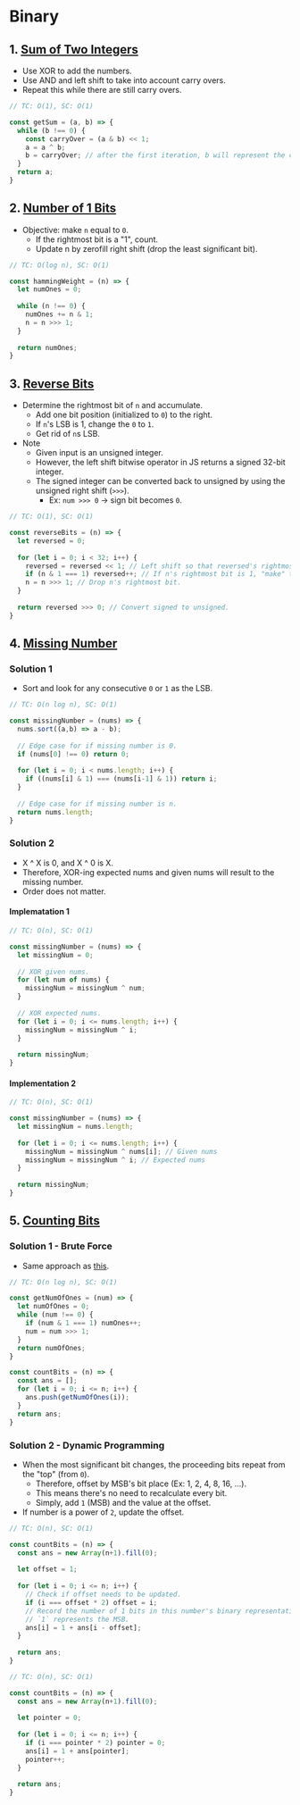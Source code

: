 # Binary

## 1. [Sum of Two Integers](https://leetcode.com/problems/sum-of-two-integers/)
- Use XOR to add the numbers.
- Use AND and left shift to take into account carry overs.
- Repeat this while there are still carry overs.
```js
// TC: O(1), SC: O(1)

const getSum = (a, b) => {
  while (b !== 0) {
    const carryOver = (a & b) << 1;
    a = a ^ b;
    b = carryOver; // after the first iteration, b will represent the carry over.
  }
  return a;
}
```

## 2. [Number of 1 Bits](https://leetcode.com/problems/number-of-1-bits/)
- Objective: make `n` equal to `0`.
  - If the rightmost bit is a "1", count.
  - Update n by zerofill right shift (drop the least significant bit).
```js
// TC: O(log n), SC: O(1)

const hammingWeight = (n) => {
  let numOnes = 0;
  
  while (n !== 0) {
    numOnes += n & 1;
    n = n >>> 1;
  }
  
  return numOnes;
}
```

## 3. [Reverse Bits](https://leetcode.com/problems/reverse-bits/)
- Determine the rightmost bit of `n` and accumulate.
  - Add one bit position (initialized to `0`) to the right.
  - If `n`'s LSB is 1, change the `0` to `1`.
  - Get rid of `n`s LSB.
- Note
  - Given input is an unsigned integer.
  - However, the left shift bitwise operator in JS returns a signed 32-bit integer.
  - The signed integer can be converted back to unsigned by using the unsigned right shift (`>>>`).
    - Ex: `num >>> 0` &rarr; sign bit becomes `0`.
```js
// TC: O(1), SC: O(1)

const reverseBits = (n) => {
  let reversed = 0;
  
  for (let i = 0; i < 32; i++) {
    reversed = reversed << 1; // Left shift so that reversed's rightmost bit is 0.
    if (n & 1 === 1) reversed++; // If n's rightmost bit is 1, "make" the reversed's rightmost bit 1 as well.
    n = n >>> 1; // Drop n's rightmost bit.
  }
  
  return reversed >>> 0; // Convert signed to unsigned.
}
```

## 4. [Missing Number](https://leetcode.com/problems/missing-number/)
### Solution 1
- Sort and look for any consecutive `0` or `1` as the LSB.
```js
// TC: O(n log n), SC: O(1)

const missingNumber = (nums) => {
  nums.sort((a,b) => a - b);
  
  // Edge case for if missing number is 0.
  if (nums[0] !== 0) return 0;
  
  for (let i = 0; i < nums.length; i++) {
    if ((nums[i] & 1) === (nums[i-1] & 1)) return i;
  }
  
  // Edge case for if missing number is n.
  return nums.length;
}
```
### Solution 2
- X ^ X is 0, and X ^ 0 is X.
- Therefore, XOR-ing expected nums and given nums will result to the missing number.
- Order does not matter.
#### Implematation 1
```js
// TC: O(n), SC: O(1)

const missingNumber = (nums) => {
  let missingNum = 0;
  
  // XOR given nums.
  for (let num of nums) {
    missingNum = missingNum ^ num;
  }
  
  // XOR expected nums.
  for (let i = 0; i <= nums.length; i++) {
    missingNum = missingNum ^ i;
  }
  
  return missingNum;
}
```
#### Implementation 2
```js
// TC: O(n), SC: O(1)

const missingNumber = (nums) => {
  let missingNum = nums.length;
  
  for (let i = 0; i <= nums.length; i++) {
    missingNum = missingNum ^ nums[i]; // Given nums
    missingNum = missingNum ^ i; // Expected nums
  }
  
  return missingNum;
}
```

## 5. [Counting Bits](https://leetcode.com/problems/counting-bits/)
### Solution 1 - Brute Force
- Same approach as [this](#2-number-of-1-bits).
```js
// TC: O(n log n), SC: O(1)

const getNumOfOnes = (num) => {
  let numOfOnes = 0;
  while (num !== 0) {
    if (num & 1 === 1) numOnes++;
    num = num >>> 1;
  }
  return numOfOnes;
}

const countBits = (n) => {
  const ans = [];
  for (let i = 0; i <= n; i++) {
    ans.push(getNumOfOnes(i));
  }
  return ans;
}
```
### Solution 2 - Dynamic Programming
- When the most significant bit changes, the proceeding bits repeat from the "top" (from `0`).
  - Therefore, offset by MSB's bit place (Ex: 1, 2, 4, 8, 16, ...).
  - This means there's no need to recalculate every bit.
  - Simply, add `1` (MSB) and the value at the offset.
- If number is a power of `2`, update the offset.
```js
// TC: O(n), SC: O(1)

const countBits = (n) => {
  const ans = new Array(n+1).fill(0);
  
  let offset = 1;
  
  for (let i = 0; i <= n; i++) {
    // Check if offset needs to be updated.
    if (i === offset * 2) offset = i;
    // Record the number of 1 bits in this number's binary representation.
    // `1` represents the MSB.
    ans[i] = 1 + ans[i - offset];
  }
  
  return ans;
}
```
```js
// TC: O(n), SC: O(1)

const countBits = (n) => {
  const ans = new Array(n+1).fill(0);
  
  let pointer = 0;
  
  for (let i = 0; i <= n; i++) {
    if (i === pointer * 2) pointer = 0;
    ans[i] = 1 + ans[pointer];
    pointer++;
  }
  
  return ans;
}
```
